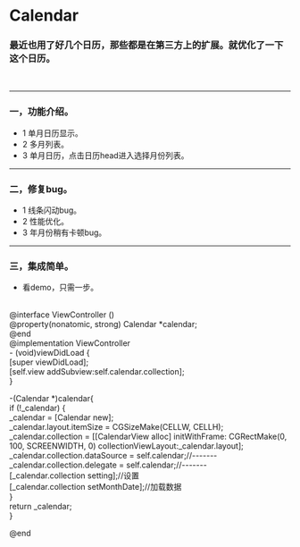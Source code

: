 # Calendar

### 最近也用了好几个日历，那些都是在第三方上的扩展。就优化了一下这个日历。

<br>

----
 
### 一，功能介绍。

* 1 单月日历显示。
* 2 多月列表。
* 3 单月日历，点击日历head进入选择月份列表。

-----

### 二，修复bug。
* 1 线条闪动bug。
* 2 性能优化。
* 3 年月份稍有卡顿bug。

-----

### 三，集成简单。
* 看demo，只需一步。
 <br>
<div>
@interface ViewController ()
  <br>
@property(nonatomic, strong) Calendar *calendar;
  <br>
@end
  <br>
@implementation ViewController
  <br>
- (void)viewDidLoad {
  <br>
    [super viewDidLoad];
  <br>
    [self.view addSubview:self.calendar.collection];
  <br>
}
  <br>


-(Calendar *)calendar{
 <br>
    if (!_calendar) {
     <br>
        _calendar = [Calendar new];
         <br>
        _calendar.layout.itemSize = CGSizeMake(CELLW, CELLH);
         <br>
        _calendar.collection = [[CalendarView alloc] initWithFrame: CGRectMake(0, 100, SCREENWIDTH, 0) collectionViewLayout:_calendar.layout];
         <br>
        _calendar.collection.dataSource = self.calendar;//-------
         <br>
        _calendar.collection.delegate = self.calendar;//-------
         <br>
        [_calendar.collection setting];//设置
         <br>
        [_calendar.collection setMonthDate];//加载数据
         <br>
    }
     <br>
    return _calendar;
     <br>
}
 <br>

@end
 <br>
</div>
